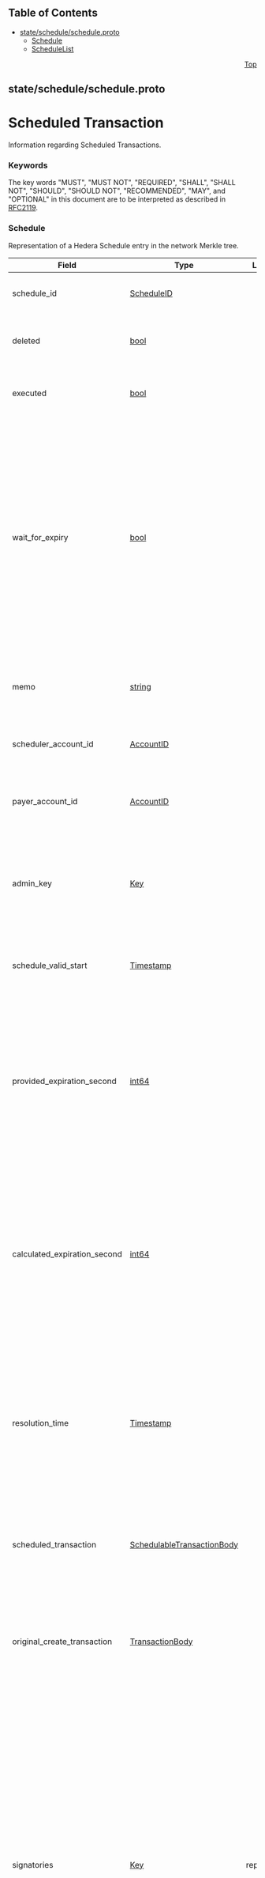 ## Table of Contents

- [state/schedule/schedule.proto](#state_schedule_schedule-proto)
    - [Schedule](#proto-Schedule)
    - [ScheduleList](#proto-ScheduleList)
  



<a name="state_schedule_schedule-proto"></a>
<p align="right"><a href="#top">Top</a></p>

## state/schedule/schedule.proto
# Scheduled Transaction
Information regarding Scheduled Transactions.

### Keywords
The key words "MUST", "MUST NOT", "REQUIRED", "SHALL", "SHALL NOT",
"SHOULD", "SHOULD NOT", "RECOMMENDED", "MAY", and "OPTIONAL" in this
document are to be interpreted as described in [RFC2119](https://www.ietf.org/rfc/rfc2119).


<a name="proto-Schedule"></a>

### Schedule
Representation of a Hedera Schedule entry in the network Merkle tree.


| Field | Type | Label | Description |
| ----- | ---- | ----- | ----------- |
| schedule_id | [ScheduleID](#proto-ScheduleID) |  | This schedule's ID within the global network state.<br/> This value SHALL be unique within the network. |
| deleted | [bool](#bool) |  | A flag indicating this schedule is deleted.<br/> A schedule SHALL either be executed or deleted, but never both. |
| executed | [bool](#bool) |  | A flag indicating this schedule has executed.<br/> A schedule SHALL either be executed or deleted, but never both. |
| wait_for_expiry | [bool](#bool) |  | A schedule flag to wait for expiration before executing. A schedule SHALL be executed immediately when all necessary signatures are gathered, unless this flag is set.<br/> If this flag is set, the schedule SHALL wait until the consensus time reaches `expiration_time_provided`, when signatures MUST again be verified, and if all required signatures are present at that time, the schedule SHALL be executed. Otherwise the schedule SHALL expire without execution. <p> Note that a schedule is always removed from state after it expires, regardless of whether it was executed or not. |
| memo | [string](#string) |  | The memo associated with this schedule.<br/> This value, if set, SHALL be encoded UTF-8 and SHALL NOT exceed 100 bytes when so encoded. |
| scheduler_account_id | [AccountID](#proto-AccountID) |  | The scheduler account for this schedule.<br/> This SHALL be the account that submitted the original ScheduleCreate transaction. |
| payer_account_id | [AccountID](#proto-AccountID) |  | The explicit payer account for the scheduled transaction.<br/> If set, this account SHALL be added to the accounts that MUST sign the schedule before it may execute. |
| admin_key | [Key](#proto-Key) |  | The admin key for this schedule.<br/> This key, if set, MUST sign any `schedule_delete` transaction.<br/> If not set, then this schedule SHALL NOT be deleted, and any `schedule_delete` transaction for this schedule SHALL fail. |
| schedule_valid_start | [Timestamp](#proto-Timestamp) |  | The transaction valid start value for this schedule.<br/> This MUST be set, and SHALL be copied from the `TransactionID` of the original `schedule_create` transaction. |
| provided_expiration_second | [int64](#int64) |  | The requested expiration time of the schedule if provided by the user.<br/> If not provided in the `schedule_create` transaction, this SHALL be set to a default value equal to the current consensus time, forward offset by the maximum schedule expiration time in the current dynamic network configuration (typically 62 days).<br/> The actual `calculated_expiration_second` MAY be "earlier" than this, but MUST NOT be later. |
| calculated_expiration_second | [int64](#int64) |  | The calculated expiration time of the schedule.<br/> This SHALL be calculated from the requested expiration time in the `schedule_create` transaction, and limited by the maximum expiration time in the current dynamic network configuration (typically 62 days). <p> The schedule SHALL be removed from global network state after the network reaches a consensus time greater than or equal to this value. |
| resolution_time | [Timestamp](#proto-Timestamp) |  | The consensus timestamp of the transaction that executed or deleted this schedule.<br/> This value SHALL be set to the `current_consensus_time` when a `schedule_delete` transaction is completed.<br/> This value SHALL be set to the `current_consensus_time` when the scheduled transaction is executed, either as a result of gathering the final required signature, or, if long-term schedule execution is enabled, at the requested execution time. |
| scheduled_transaction | [SchedulableTransactionBody](#proto-SchedulableTransactionBody) |  | The scheduled transaction to execute.<br/> This MUST be one of the transaction types permitted in the current value of the `schedule.whitelist` in the dynamic network configuration.<br/> |
| original_create_transaction | [TransactionBody](#proto-TransactionBody) |  | The full transaction that created this schedule.<br/> This is primarily used for duplicate schedule create detection. This is also the source of the parent transaction ID, from which the child transaction ID is derived when the `scheduled_transaction` is executed. |
| signatories | [Key](#proto-Key) | repeated | All of the "primitive" keys that have already signed this schedule.<br/> The scheduled transaction will not be executed before this list is sufficient to "activate" the required keys for the scheduled transaction.<br/> A Key SHALL NOT be stored in this list unless the corresponding private key has signed either the original `schedule_create` transaction or a subsequent `schedule_sign` transaction intended for, and referencing to, this specific schedule. <p> The only keys stored are "primitive" keys (ED25519 or ECDSA_SECP256K1) in order to ensure that any key list or threshold keys are correctly handled, regardless of signing order, intervening changes, or other situations. The `scheduled_transaction` SHALL execute only if, at the time of execution, this list contains sufficient public keys to satisfy the full requirements for signature on that transaction. |






<a name="proto-ScheduleList"></a>

### ScheduleList
A message for storing a list of schedules in state.

This is used to store lists of schedules that expire at a particular time or that have the same
simplified hash code.


| Field | Type | Label | Description |
| ----- | ---- | ----- | ----------- |
| schedules | [Schedule](#proto-Schedule) | repeated | A list of schedules, in encounter order. |





 <!-- end messages -->

 <!-- end enums -->

 <!-- end HasExtensions -->

 <!-- end services -->


